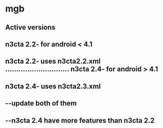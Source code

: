 # mgb

Active versions
-------------------------------------

n3cta 2.2- for android < 4.1
--
n3cta 2.2- uses n3cta2.2.xml
.............................
n3cta 2.4- for android > 4.1 
--
n3cta 2.4- uses n3cta2.3.xml
----------------------------
 --update both of them
 ----------------------
 --n3cta 2.4 have more features than n3cta 2.2
 ----------------------
